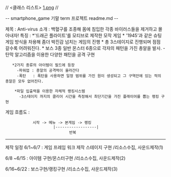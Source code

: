 //
<클래스 리스트>
[1.png](https://github.com/jsh0681/AndGamePrg/blob/master/classlist.png)
//


-- smartphone_game 기말 term 프로젝트 readme.md --


제목 : Anti-virus
소개 : 백혈구를 조종해 몸에 침입한 각종 바이러스들을 제거하고 몰아내자!
특징 : *'드래곤 플라이트'를 모티브로 제작한 모작 게임
       * '1945'과 같은 슈팅게임 방식을 차용해 좀더 박진감 넘치는 게임의 진행
       * 총 3스테이지로 진행되며 점점 갈수록 어려워진다. 
       * 보스 3종 일반 몬스터 6종으로 각자의 패턴을 가진 총알을 발사.
          -탄막 알고리즘을 이용한 다양한 패턴을 공격 구현
          
       *2가지 종류의 아이템이 필드에 등장
         -파워업 : 총알의 공격력이 올라간다
         -폭탄   : 폭탄을 사용하면 일정 범위를 가진 원이 생성되고 그 구역안에 있는 적의 총알은 모두 없어진다.
         
        *파일 입출력을 이용한 자체적 랭킹시스템 
          -3스테이지 까지의 클리어 시간을 측정해서 최단기간을 가진 플래이어를 뽑는 랭킹 구현
          
          
          
게임 흐름도 :

                시작 -> 메뉴 -> 본게임 -> 랭킹 
                         |------------------|
                                반복
----------------------------------------------------------------------------------------                              
                               
제작 일정
 6/1~6/7   :  게임 프레임 워크 제작 
                 스테이지 구현
                /리소스수집, 사운드제작(1)
 
 6/8 ~6/15 :  아이템 구현/몬스터구현
       /리소스수집, 사운드제작(2)
        
 6/16~6/22 : 보스구현/랭킹구현
        /리소스수집, 사운드제작(3)
        
                                
                                
                                
